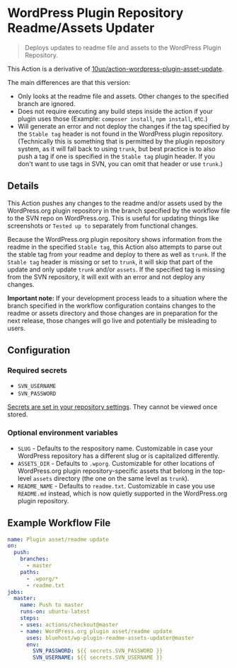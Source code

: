 # WordPress Plugin Repository Readme/Assets Updater

> Deploys updates to readme file and assets to the WordPress Plugin Repository.

This Action is a derivative of [10up/action-wordpress-plugin-asset-update](https://github.com/10up/action-wordpress-plugin-asset-update).

The main differences are that this version:

* Only looks at the readme file and assets. Other changes to the specified branch are ignored.
* Does not require executing any build steps inside the action if your plugin uses those (Example: `composer install`, `npm install`, etc.)
* Will generate an error and not deploy the changes if the tag specified by the `Stable tag` header is not found in the WordPress plugin repository. (Technically this is something that is permitted by the plugin repository system, as it will fall back to using `trunk`, but best practice is to also push a tag if one is specified in the `Stable tag` plugin header. If you don't want to use tags in SVN, you can omit that header or use `trunk`.)

## Details
This Action pushes any changes to the readme and/or assets used by the WordPress.org plugin repository in the branch specified by the workflow file to the SVN repo on WordPress.org. This is useful for updating things like screenshots or `Tested up to` separately from functional changes.

Because the WordPress.org plugin repository shows information from the readme in the specified `Stable tag`, this Action also attempts to parse out the stable tag from your readme and deploy to there as well as `trunk`. If the `Stable tag` header is missing or set to `trunk`, it will skip that part of the update and only update `trunk` and/or `assets`. If the specified tag is missing from the SVN repository, it will exit with an error and not deploy any changes.

**Important note:** If your development process leads to a situation where the branch specified in the workflow configuration contains changes to the readme or assets directory and those changes are in preparation for the next release, those changes will go live and potentially be misleading to users.

## Configuration

### Required secrets

* `SVN_USERNAME`
* `SVN_PASSWORD`

[Secrets are set in your repository settings](https://help.github.com/en/actions/automating-your-workflow-with-github-actions/creating-and-using-encrypted-secrets). They cannot be viewed once stored.

### Optional environment variables

* `SLUG` - Defaults to the respository name. Customizable in case your WordPress repository has a different slug or is capitalized differently.
* `ASSETS_DIR` - Defaults to `.wporg`. Customizable for other locations of WordPress.org plugin repository-specific assets that belong in the top-level `assets` directory (the one on the same level as `trunk`).
* `README_NAME` - Defaults to `readme.txt`. Customizable in case you use `README.md` instead, which is now quietly supported in the WordPress.org plugin repository.

## Example Workflow File

```yml
name: Plugin asset/readme update
on:
  push:
    branches:
      - master
    paths:
      - .wporg/*
      - readme.txt
jobs:
  master:
    name: Push to master
    runs-on: ubuntu-latest
    steps:
    - uses: actions/checkout@master
    - name: WordPress.org plugin asset/readme update
      uses: bluehost/wp-plugin-readme-assets-updater@master
      env:
        SVN_PASSWORD: ${{ secrets.SVN_PASSWORD }}
        SVN_USERNAME: ${{ secrets.SVN_USERNAME }}
```
